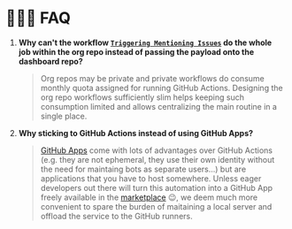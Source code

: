 🙋🏻‍♂️ FAQ
=======

1. **Why can't the workflow [`Triggering Mentioning Issues`][1] do the whole job within the org repo instead
  of passing the payload onto the dashboard repo?**

    >Org repos may be private and private workflows do consume monthly quota assigned for running GitHub Actions.
    Designing the org repo workflows sufficiently slim helps keeping such consumption limited and allows centralizing
    the main routine in a single place.

1. **Why sticking to GitHub Actions instead of using GitHub Apps?**

    >[GitHub Apps][2] come with lots of advantages over GitHub Actions (e.g. they are not ephemeral, they use their own
    identity without the need for maintaing bots as separate users...) but are applications that you have to host
    somewhere. Unless eager developers out there will turn this automation into a GitHub App freely available in the
    [marketplace][3] 😉, we deem much more convenient to spare the burden of maitaining a local server and offload
    the service to the GitHub runners.

[1]: ./templates/.github/workflows/trigger-mentioning-issue.yml
[2]: https://docs.github.com/en/developers/apps/about-apps
[3]: https://github.com/marketplace?type=apps

